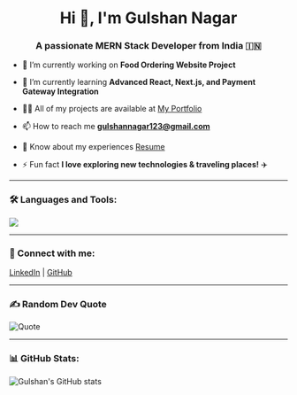 <h1 align="center">Hi 👋, I'm Gulshan Nagar</h1>
<h3 align="center">A passionate MERN Stack Developer from India 🇮🇳</h3>

- 🔭 I’m currently working on **Food Ordering Website Project**

- 🌱 I’m currently learning **Advanced React, Next.js, and Payment Gateway Integration**

- 👨‍💻 All of my projects are available at [My Portfolio](https://gulshanportfollio37.netlify.app/)

- 📫 How to reach me **gulshannagar123@gmail.com**

- 📄 Know about my experiences [Resume](https://resume-builder-test-new.masaischool.com/resume/public?resumeId=6808c69f577a628cae30a157)

- ⚡ Fun fact **I love exploring new technologies & traveling places!** ✈️

---

### 🛠️ Languages and Tools:
<p>
  <img src="https://skillicons.dev/icons?i=html,css,js,react,nodejs,express,mongodb,git,github,vscode" />
</p>

---

### 📲 Connect with me:
<p>
  <a href="https://www.linkedin.com/in/gulshannagar/" target="_blank">LinkedIn</a> |
  <a href="https://github.com/Gulshan-nagar" target="_blank">GitHub</a>
</p>

---

### ✍️ Random Dev Quote
![Quote](https://quotes-github-readme.vercel.app/api?type=horizontal&theme=radical)

---

### 📊 GitHub Stats:
<p>
  <img src="https://github-readme-stats.vercel.app/api?username=Gulshan-nagar&show_icons=true&theme=dark" alt="Gulshan's GitHub stats"/>
</p>
